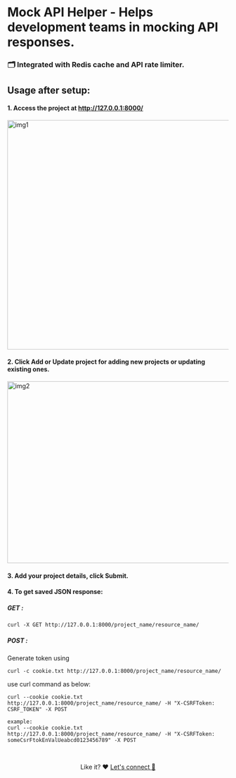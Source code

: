 # Mock API Helper - Helps development teams in mocking API responses.
### 🗂️ Integrated with Redis cache and API rate limiter.

## Usage after setup:

#### 1. Access the project at http://127.0.0.1:8000/

<img width="826" height="521" alt="img1" src="https://github.com/user-attachments/assets/0c77d8fe-0b8b-40a7-9675-81f98b75b652" />

#### 2. Click Add or Update project for adding new projects or updating existing ones.

<img width="826" height="413" alt="img2" src="https://github.com/user-attachments/assets/1a16ce70-385d-4cb3-8ed0-6f91f55229c0" />

#### 3. Add your project details, click Submit.

#### 4. To get saved JSON response:

##### GET :

```
curl -X GET http://127.0.0.1:8000/project_name/resource_name/
```

##### POST :
Generate token using
```
curl -c cookie.txt http://127.0.0.1:8000/project_name/resource_name/
```

use curl command as below:
```
curl --cookie cookie.txt http://127.0.0.1:8000/project_name/resource_name/ -H "X-CSRFToken: CSRF_TOKEN" -X POST

example:
curl --cookie cookie.txt http://127.0.0.1:8000/project_name/resource_name/ -H "X-CSRFToken: someCsrFtokEnValUeabcd0123456789" -X POST
```

<br>
<p align="center">
  Like it? ❤️ <a href="https://linkedin.com/in/aashish-malviya">Let's connect 🤗</a>
</p>
